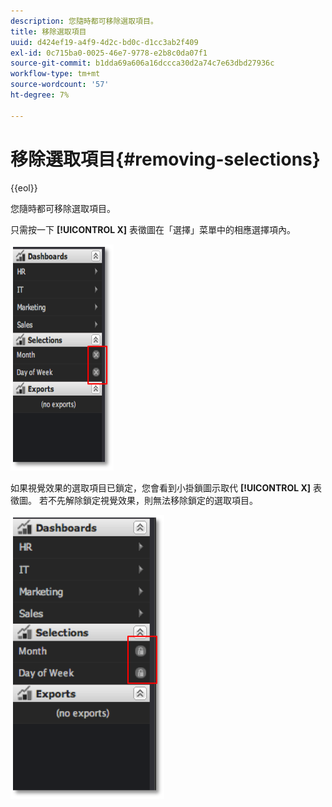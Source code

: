 ```yaml
---
description: 您隨時都可移除選取項目。
title: 移除選取項目
uuid: d424ef19-a4f9-4d2c-bd0c-d1cc3ab2f409
exl-id: 0c715ba0-0025-46e7-9778-e2b8c0da07f1
source-git-commit: b1dda69a606a16dccca30d2a74c7e63dbd27936c
workflow-type: tm+mt
source-wordcount: '57'
ht-degree: 7%

---
```


# 移除選取項目{#removing-selections}

{{eol}}

您隨時都可移除選取項目。

只需按一下 **[!UICONTROL X]** 表徵圖在「選擇」菜單中的相應選擇項內。

![](assets/selection_remove.png)

如果視覺效果的選取項目已鎖定，您會看到小掛鎖圖示取代 **[!UICONTROL X]** 表徵圖。 若不先解除鎖定視覺效果，則無法移除鎖定的選取項目。

![](assets/selection_remove_locked.png)
